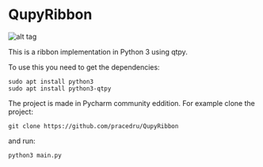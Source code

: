 # QupyRibbon
![alt tag](http://i.imgur.com/ry2SudV.png)

This is a ribbon implementation in Python 3 using qtpy.

To use this you need to get the dependencies:
```
sudo apt install python3
sudo apt install python3-qtpy
```

The project is made in Pycharm community eddition.
For example clone the project:
```
git clone https://github.com/pracedru/QupyRibbon
```
and run:
```
python3 main.py
```
